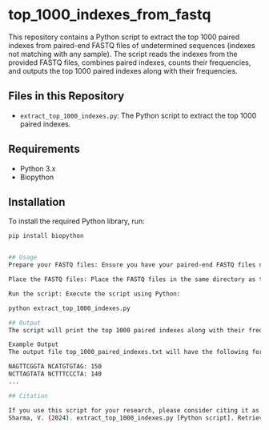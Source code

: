 # top_1000_indexes_from_fastq

This repository contains a Python script to extract the top 1000 paired indexes from paired-end FASTQ files of undetermined sequences (indexes not matching with any sample). The script reads the indexes from the provided FASTQ files, combines paired indexes, counts their frequencies, and outputs the top 1000 paired indexes along with their frequencies.

## Files in this Repository

- `extract_top_1000_indexes.py`: The Python script to extract the top 1000 paired indexes.

## Requirements

- Python 3.x
- Biopython

## Installation

To install the required Python library, run:

```bash
pip install biopython


## Usage
Prepare your FASTQ files: Ensure you have your paired-end FASTQ files named Undetermined_S0_R1_001.fastq and Undetermined_S0_R2_001.fastq.

Place the FASTQ files: Place the FASTQ files in the same directory as the script or provide the correct path to them.

Run the script: Execute the script using Python:

python extract_top_1000_indexes.py

## Output
The script will print the top 1000 paired indexes along with their frequencies on the screen and write them to an output file named top_1000_paired_indexes.txt.

Example Output
The output file top_1000_paired_indexes.txt will have the following format:

NAGTTCGGTA NCATGTGTAG: 150
NCTTAGTATA NCTTTCCCTA: 140
...

## Citation

If you use this script for your research, please consider citing it as follows:
Sharma, V. (2024). extract_top_1000_indexes.py [Python script]. Retrieved from https://github.com/vsmicrogenomics/top_1000_indexes_from_fastq

